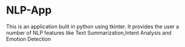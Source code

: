 # NLP-App
This is an application built in python using tkinter. It provides the user a number of NLP features like Text Summarization,Intent Analysis and Emotion Detection
